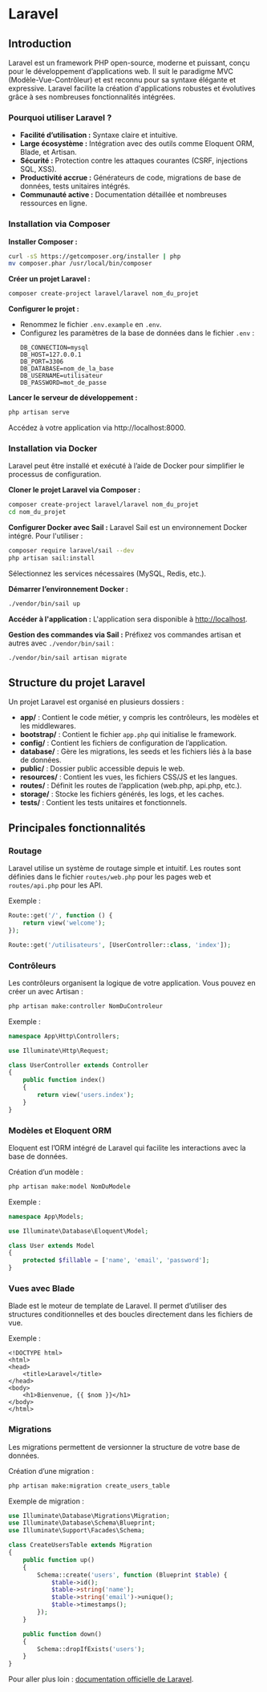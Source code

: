 # Laravel

## Introduction
Laravel est un framework PHP open-source, moderne et puissant, conçu pour le développement d’applications web. Il suit le paradigme MVC (Modèle-Vue-Contrôleur) et est reconnu pour sa syntaxe élégante et expressive. Laravel facilite la création d'applications robustes et évolutives grâce à ses nombreuses fonctionnalités intégrées.

### Pourquoi utiliser Laravel ?
- **Facilité d’utilisation :** Syntaxe claire et intuitive.
- **Large écosystème :** Intégration avec des outils comme Eloquent ORM, Blade, et Artisan.
- **Sécurité :** Protection contre les attaques courantes (CSRF, injections SQL, XSS).
- **Productivité accrue :** Générateurs de code, migrations de base de données, tests unitaires intégrés.
- **Communauté active :** Documentation détaillée et nombreuses ressources en ligne.


### Installation via Composer

 **Installer Composer :**
   ```bash
   curl -sS https://getcomposer.org/installer | php
   mv composer.phar /usr/local/bin/composer
   ```

 **Créer un projet Laravel :**
   ```bash
   composer create-project laravel/laravel nom_du_projet
   ```

 **Configurer le projet :**
   - Renommez le fichier `.env.example` en `.env`.
   - Configurez les paramètres de la base de données dans le fichier `.env` :
     ```env
     DB_CONNECTION=mysql
     DB_HOST=127.0.0.1
     DB_PORT=3306
     DB_DATABASE=nom_de_la_base
     DB_USERNAME=utilisateur
     DB_PASSWORD=mot_de_passe
     ```

 **Lancer le serveur de développement :**
   ```bash
   php artisan serve
   ```
   Accédez à votre application via http://localhost:8000.

### Installation via Docker

Laravel peut être installé et exécuté à l’aide de Docker pour simplifier le processus de configuration.

 **Cloner le projet Laravel via Composer :**
   ```bash
   composer create-project laravel/laravel nom_du_projet
   cd nom_du_projet
   ```

 **Configurer Docker avec Sail :**
   Laravel Sail est un environnement Docker intégré. Pour l'utiliser :
   ```bash
   composer require laravel/sail --dev
   php artisan sail:install
   ```
   Sélectionnez les services nécessaires (MySQL, Redis, etc.).

 **Démarrer l’environnement Docker :**
   ```bash
   ./vendor/bin/sail up
   ```

 **Accéder à l'application :**
   L'application sera disponible à [http://localhost](http://localhost).

 **Gestion des commandes via Sail :**
   Préfixez vos commandes artisan et autres avec `./vendor/bin/sail` :
   ```bash
   ./vendor/bin/sail artisan migrate
   ```


## Structure du projet Laravel

Un projet Laravel est organisé en plusieurs dossiers :

- **app/** : Contient le code métier, y compris les contrôleurs, les modèles et les middlewares.
- **bootstrap/** : Contient le fichier `app.php` qui initialise le framework.
- **config/** : Contient les fichiers de configuration de l’application.
- **database/** : Gère les migrations, les seeds et les fichiers liés à la base de données.
- **public/** : Dossier public accessible depuis le web.
- **resources/** : Contient les vues, les fichiers CSS/JS et les langues.
- **routes/** : Définit les routes de l’application (web.php, api.php, etc.).
- **storage/** : Stocke les fichiers générés, les logs, et les caches.
- **tests/** : Contient les tests unitaires et fonctionnels.


## Principales fonctionnalités

###  Routage
Laravel utilise un système de routage simple et intuitif. Les routes sont définies dans le fichier `routes/web.php` pour les pages web et `routes/api.php` pour les API.

Exemple :
```php
Route::get('/', function () {
    return view('welcome');
});

Route::get('/utilisateurs', [UserController::class, 'index']);
```

###  Contrôleurs
Les contrôleurs organisent la logique de votre application. Vous pouvez en créer un avec Artisan :
```bash
php artisan make:controller NomDuControleur
```
Exemple :
```php
namespace App\Http\Controllers;

use Illuminate\Http\Request;

class UserController extends Controller
{
    public function index()
    {
        return view('users.index');
    }
}
```

###  Modèles et Eloquent ORM
Eloquent est l’ORM intégré de Laravel qui facilite les interactions avec la base de données.

Création d’un modèle :
```bash
php artisan make:model NomDuModele
```
Exemple :
```php
namespace App\Models;

use Illuminate\Database\Eloquent\Model;

class User extends Model
{
    protected $fillable = ['name', 'email', 'password'];
}
```

###  Vues avec Blade
Blade est le moteur de template de Laravel. Il permet d’utiliser des structures conditionnelles et des boucles directement dans les fichiers de vue.

Exemple :
```blade
<!DOCTYPE html>
<html>
<head>
    <title>Laravel</title>
</head>
<body>
    <h1>Bienvenue, {{ $nom }}</h1>
</body>
</html>
```

###  Migrations
Les migrations permettent de versionner la structure de votre base de données.

Création d’une migration :
```bash
php artisan make:migration create_users_table
```

Exemple de migration :
```php
use Illuminate\Database\Migrations\Migration;
use Illuminate\Database\Schema\Blueprint;
use Illuminate\Support\Facades\Schema;

class CreateUsersTable extends Migration
{
    public function up()
    {
        Schema::create('users', function (Blueprint $table) {
            $table->id();
            $table->string('name');
            $table->string('email')->unique();
            $table->timestamps();
        });
    }

    public function down()
    {
        Schema::dropIfExists('users');
    }
}
```



Pour aller plus loin : [documentation officielle de Laravel](https://laravel.com/docs).